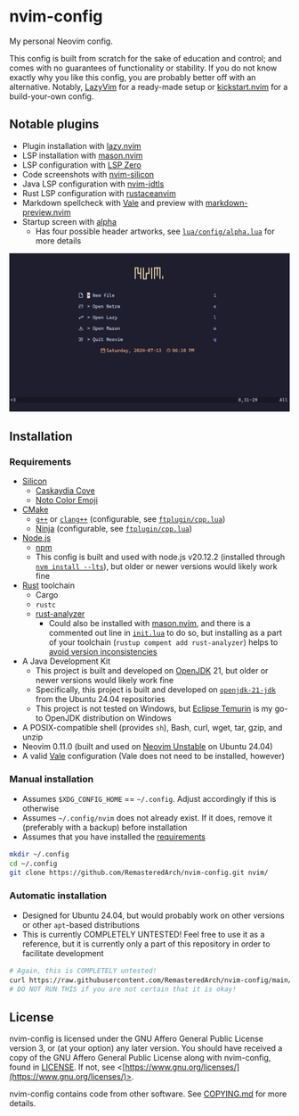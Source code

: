 # nvim-config

My personal Neovim config.

This config is built from scratch for the sake of education and control;
and comes with no guarantees of functionality or stability.
If you do not know exactly why you like this config, you are probably better off with an alternative.
Notably, [LazyVim](https://github.com/LazyVim/LazyVim) for a ready-made setup
or [kickstart.nvim](https://github.com/nvim-lua/kickstart.nvim/) for a build-your-own config.

## Notable plugins

- Plugin installation with [lazy.nvim](https://github.com/folke/lazy.nvim)
- LSP installation with [mason.nvim](https://github.com/williamboman/mason.nvim)
- LSP configuration with [LSP Zero](https://github.com/VonHeikemen/lsp-zero.nvim)
- Code screenshots with [nvim-silicon](https://github.com/michaelrommel/nvim-silicon)
- Java LSP configuration with [nvim-jdtls](https://github.com/mfussenegger/nvim-jdtls)
- Rust LSP configuration with [rustaceanvim](https://github.com/mrcjkb/rustaceanvim)
- Markdown spellcheck with [Vale](https://vale.sh/)
  and preview with [markdown-preview.nvim](https://github.com/iamcco/markdown-preview.nvim)
- Startup screen with [alpha](https://github.com/goolord/alpha-nvim)
  - Has four possible header artworks,
    see [`lua/config/alpha.lua`](./lua/config/alpha.lua) for more details

![Startup](./media/Startup.png)

## Installation

### Requirements

- [Silicon](https://github.com/Aloxaf/silicon)
  - [Caskaydia Cove](https://github.com/eliheuer/caskaydia-cove)
  - [Noto Color Emoji](https://github.com/googlefonts/noto-emoji)
- [CMake](https://cmake.org/)
  - [`g++`](https://gcc.gnu.org/) or [`clang++`](https://clang.llvm.org/)
    (configurable, see [`ftplugin/cpp.lua`](./ftplugin/cpp.lua))
  - [Ninja](https://ninja-build.org/) (configurable, see [`ftplugin/cpp.lua`](./ftplugin/cpp.lua))
- [Node.js](https://nodejs.org/en)
  - [npm](https://www.npmjs.com/)
  - This config is built and used with node.js v20.12.2 (installed through [`nvm install --lts`](https://github.com/nvm-sh/nvm)),
    but older or newer versions would likely work fine
- [Rust](https://www.rust-lang.org/) toolchain
  - Cargo
  - `rustc`
  - [rust-analyzer](https://rust-analyzer.github.io/)
    - Could also be installed with [mason.nvim](https://github.com/williamboman/mason.nvim), and there is a commented out line in [`init.lua`](./init.lua) to do so,
      but installing as a part of your toolchain (`rustup compent add rust-analyzer`) helps to [avoid version inconsistencies](https://github.com/mrcjkb/rustaceanvim/blob/master/doc/mason.txt)
- A Java Development Kit
  - This project is built and developed on [OpenJDK](https://openjdk.org/) 21,
    but older or newer versions would likely work fine
  - Specifically, this project is built and developed on [`openjdk-21-jdk`](https://packages.ubuntu.com/noble/openjdk-21-jdk) from the Ubuntu 24.04 repositories
  - This project is not tested on Windows,
    but [Eclipse Temurin](https://adoptium.net/) is my go-to OpenJDK distribution on Windows
- A POSIX-compatible shell (provides `sh`), Bash, curl, wget, tar, gzip, and unzip
- Neovim 0.11.0
  (built and used on [Neovim Unstable](https://launchpad.net/~neovim-ppa/+archive/ubuntu/unstable) on Ubuntu 24.04)
- A valid [Vale](https://vale.sh/) configuration
  (Vale does not need to be installed, however)

### Manual installation

- Assumes `$XDG_CONFIG_HOME` == `~/.config`.
  Adjust accordingly if this is otherwise
- Assumes `~/.config/nvim` does not already exist.
  If it does, remove it (preferably with a backup) before installation
- Assumes that you have installed the [requirements](#requirements)

```bash
mkdir ~/.config
cd ~/.config
git clone https://github.com/RemasteredArch/nvim-config.git nvim/
```

### Automatic installation

- Designed for Ubuntu 24.04, but would probably work on other versions or other `apt`-based distributions
- This is currently COMPLETELY UNTESTED!
  Feel free to use it as a reference, but it is currently only a part of this repository in order to facilitate development

```bash
# Again, this is COMPLETELY untested!
curl https://raw.githubusercontent.com/RemasteredArch/nvim-config/main/setup.sh | bash
# DO NOT RUN THIS if you are not certain that it is okay!
```

## License

nvim-config is licensed under the GNU Affero General Public License version 3, or (at your option) any later version.
You should have received a copy of the GNU Affero General Public License along with nvim-config, found in [LICENSE](./LICENSE).
If not, see \<[https://www.gnu.org/licenses/](https://www.gnu.org/licenses/)>.

nvim-config contains code from other software.
See [COPYING.md](./COPYING.md) for more details.
